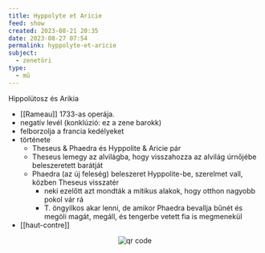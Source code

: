 ```yaml
---
title: Hyppolyte et Aricie
feed: show
created: 2023-08-21 20:35
date: 2023-08-27 07:54
permalink: hyppolyte-et-aricie
subject:
  - zenetöri
type:
  - mű
---
```


Hippolütosz és Arikia

- [[Rameau]] 1733-as operája.
- negatív levél (konklúzió: ez a zene barokk)
- felborzolja a francia kedélyeket
- története
	- Theseus & Phaedra és Hyppolite & Aricie pár
	- Theseus lemegy az alvilágba, hogy visszahozza az alvilág úrnőjébe beleszeretett barátját
	- Phaedra (az új feleség) beleszeret Hyppolite-be, szerelmet vall, közben Theseus visszatér
		- neki ezelőtt azt mondták a mítikus alakok, hogy otthon nagyobb pokol vár rá
		- T. öngyilkos akar lenni, de amikor Phaedra bevallja bűnét és megöli magát, megáll, és tengerbe vetett fia is megmenekül
- [[haut-contre]]



<p style="text-align: center;"><img src="https://chart.googleapis.com/chart?cht=qr&chl=https://notes.andrasdenes.com/hyppolyte-et-aricie&chs=180x180&choe=UTF-8&chld=L|2" alt="qr code"></p>


